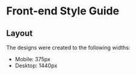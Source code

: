 # Front-end Style Guide

## Layout

The designs were created to the following widths:

- Mobile: 375px
- Desktop: 1440px







